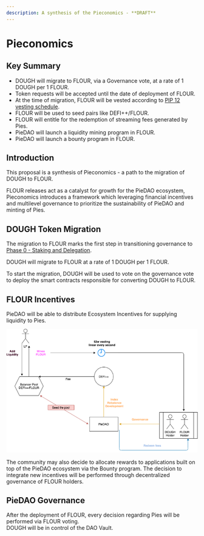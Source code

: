 ```yaml
---
description: A synthesis of the Pieconomics - **DRAFT**
---
```


# Pieconomics

## Key Summary <a id="key-summary"></a>

* DOUGH will migrate to FLOUR, via a Governance vote, at a rate of 1 DOUGH per 1 FLOUR.
* Token requests will be accepted until the date of deployment of FLOUR.
* At the time of migration, FLOUR will be vested according to [PIP 12 vesting schedule](pip-11-phase-0-staking-and-delegation.md).
* FLOUR will be used to seed pairs like DEFI++/FLOUR.
* FLOUR will entitle for the redemption of streaming fees generated by Pies.
* PieDAO will launch a liquidity mining program in FLOUR.
* PieDAO will launch a bounty program in FLOUR.

## Introduction <a id="introduction"></a>

This proposal is a synthesis of Pieconomics - a path to the migration of DOUGH to FLOUR.

FLOUR releases act as a catalyst for growth for the PieDAO ecosystem, Pieconomics introduces a  framework which leveraging financial incentives and multilevel governance to prioritize the sustainability of PieDAO and minting of Pies.

## DOUGH Token Migration <a id="aave-token-migration"></a>

The migration to FLOUR marks the first step in transitioning governance to [Phase 0 - Staking and Delegation](pip-11-phase-0-staking-and-delegation.md).

DOUGH will migrate to FLOUR at a rate of 1 DOUGH per 1 FLOUR.

To start the migration, DOUGH will be used to vote on the governance vote to deploy the smart contracts responsible for converting DOUGH to FLOUR.

## FLOUR Incentives <a id="aave-incentives"></a>

PieDAO will be able to distribute Ecosystem Incentives for supplying liquidity to Pies.  


![Example: Pies Liquidity mining](../.gitbook/assets/how-pies-accrue-value-for-dao-holders.png)

  
The community may also decide to allocate rewards to applications built on top of the PieDAO ecosystem via the Bounty program. The decision to integrate new incentives will be performed through decentralized governance of FLOUR holders.

## PieDAO Governance

After the deployment of FLOUR, every decision regarding Pies will be performed via FLOUR voting.  
DOUGH will be in control of the DAO Vault.[  
](https://docs.aave.com/aavenomics/flashpaper#aave-staking)

